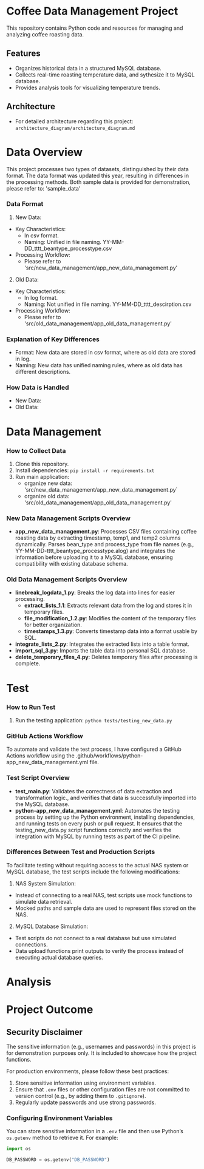 # Coffee Data Management Project

This repository contains Python code and resources for managing and analyzing coffee roasting data.

## Features
- Organizes historical data in a structured MySQL database.
- Collects real-time roasting temperature data, and sythesize it to MySQL database. 
- Provides analysis tools for visualizing temperature trends.

##  Architecture
- For detailed architecture regarding this project: `architecture_diagram/architecture_diagram.md`

# Data Overview
This project processes two types of datasets, distinguished by their data format. The data format was updated this year, resulting in differences in the processing methods. Both sample data is provided for demonstration, please refer to: 'sample_data' 

### Data Format
1. New Data: 
 - Key Characteristics:
   - In csv format.
   - Naming: Unified in file naming. 
     YY-MM-DD_tttt_beantype_processtype.csv
 - Processing Workflow:
   - Please refer to 'src/new_data_management/app_new_data_management.py'
2. Old Data: 
 - Key Characteristics:
   - In log format.
   - Naming: Not unified in file naming. 
     YY-MM-DD_tttt_descirption.csv
 - Processing Workflow:
   - Please refer to 'src/old_data_management/app_old_data_management.py'

### Explanation of Key Differences
- Format: New data are stored in csv format, where as old data are stored in log.
- Naming: New data has unified naming rules, where as old data has different descriptions.

### How Data is Handled
- New Data: 
- Old Data: 

# Data Management
### How to Collect Data
1. Clone this repository.
2. Install dependencies: `pip install -r requirements.txt`
3. Run main application: 
   - organize new data: 'src/new_data_management/app_new_data_management.py`
   - organize old data: 'src/old_data_management/app_old_data_management.py'

### New Data Management Scripts Overview
- **app_new_data_management.py**: Processes CSV files containing coffee roasting data by extracting timestamp, temp1, and temp2 columns dynamically. Parses bean_type and process_type from file names (e.g., YY-MM-DD-tttt_beantype_processtype.alog) and integrates the information before uploading it to a MySQL database, ensuring compatibility with existing database schema.

### Old Data Management Scripts Overview
- **linebreak_logdata_1.py**: Breaks the log data into lines for easier processing.
    - **extract_lists_1.1**: Extracts relevant data from the log and stores it in temporary files.
    - **file_modification_1.2.py**: Modifies the content of the temporary files for better organization.
    - **timestamps_1.3.py**: Converts timestamp data into a format usable by SQL.
- **integrate_lists_2.py**: Integrates the extracted lists into a table format.
- **import_sql_3.py**: Imports the table data into personal SQL database.
- **delete_temporary_files_4.py**: Deletes temporary files after processing is complete.

# Test

### How to Run Test
1. Run the testing application: `python tests/testing_new_data.py`

### GitHub Actions Workflow
To automate and validate the test process, I have configured a GitHub Actions workflow using the .github/workflows/python-app_new_data_management.yml file.

### Test Script Overview
- **test_main.py**: Validates the correctness of data extraction and transformation logic., and verifies that data is successfully imported into the MySQL database.
- **python-app_new_data_management.yml**: Automates the testing process by setting up the Python environment, installing dependencies, and running tests on every push or pull request. It ensures that the testing_new_data.py script functions correctly and verifies the integration with MySQL by running tests as part of the CI pipeline.

### Differences Between Test and Production Scripts
To facilitate testing without requiring access to the actual NAS system or MySQL database, the test scripts include the following modifications:
1. NAS System Simulation:
- Instead of connecting to a real NAS, test scripts use mock functions to simulate data retrieval.
- Mocked paths and sample data are used to represent files stored on the NAS.
2. MySQL Database Simulation:
- Test scripts do not connect to a real database but use simulated connections.
- Data upload functions print outputs to verify the process instead of executing actual database queries.

# Analysis
# Project Outcome

## Security Disclaimer
The sensitive information (e.g., usernames and passwords) in this project is for demonstration purposes only. It is included to showcase how the project functions. 

For production environments, please follow these best practices:
1. Store sensitive information using environment variables.
2. Ensure that `.env` files or other configuration files are not committed to version control (e.g., by adding them to `.gitignore`).
3. Regularly update passwords and use strong passwords.

### Configuring Environment Variables
You can store sensitive information in a `.env` file and then use Python’s `os.getenv` method to retrieve it. For example:
```python
import os

DB_PASSWORD = os.getenv("DB_PASSWORD")


